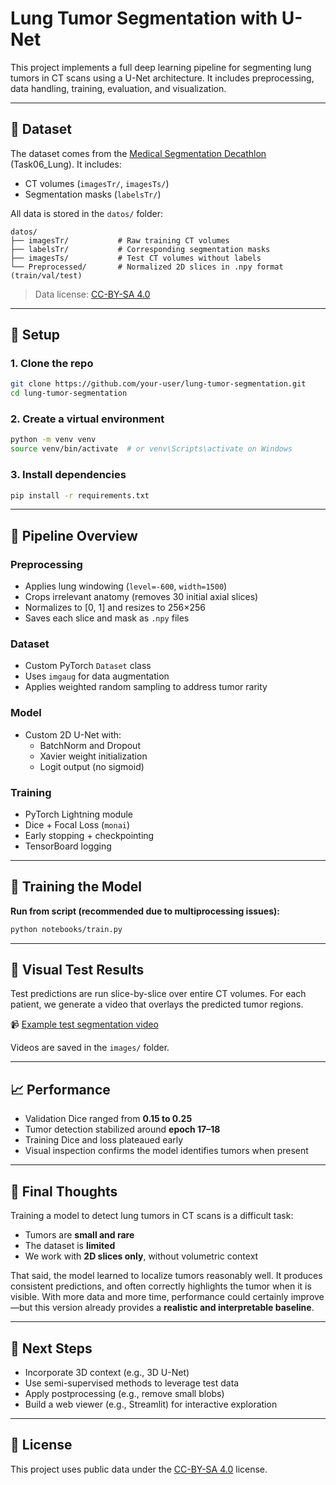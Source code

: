 # Lung Tumor Segmentation with U-Net

This project implements a full deep learning pipeline for segmenting lung tumors in CT scans using a U-Net architecture. It includes preprocessing, data handling, training, evaluation, and visualization.

---

## 📁 Dataset

The dataset comes from the [Medical Segmentation Decathlon](http://medicaldecathlon.com/) (Task06_Lung). It includes:
- CT volumes (`imagesTr/`, `imagesTs/`)
- Segmentation masks (`labelsTr/`)

All data is stored in the `datos/` folder:
```
datos/
├── imagesTr/           # Raw training CT volumes
├── labelsTr/           # Corresponding segmentation masks
├── imagesTs/           # Test CT volumes without labels
└── Preprocessed/       # Normalized 2D slices in .npy format (train/val/test)
```

> Data license: [CC-BY-SA 4.0](https://creativecommons.org/licenses/by-sa/4.0/)

---

## 🚀 Setup

### 1. Clone the repo
```bash
git clone https://github.com/your-user/lung-tumor-segmentation.git
cd lung-tumor-segmentation
```

### 2. Create a virtual environment
```bash
python -m venv venv
source venv/bin/activate  # or venv\Scripts\activate on Windows
```

### 3. Install dependencies
```bash
pip install -r requirements.txt
```

---

## 🧠 Pipeline Overview

### Preprocessing
- Applies lung windowing (`level=-600`, `width=1500`)
- Crops irrelevant anatomy (removes 30 initial axial slices)
- Normalizes to [0, 1] and resizes to 256×256
- Saves each slice and mask as `.npy` files

### Dataset
- Custom PyTorch `Dataset` class
- Uses `imgaug` for data augmentation
- Applies weighted random sampling to address tumor rarity

### Model
- Custom 2D U-Net with:
  - BatchNorm and Dropout
  - Xavier weight initialization
  - Logit output (no sigmoid)

### Training
- PyTorch Lightning module
- Dice + Focal Loss (`monai`)
- Early stopping + checkpointing
- TensorBoard logging

---

## 🧪 Training the Model

**Run from script (recommended due to multiprocessing issues):**
```bash
python notebooks/train.py
```

---

## 🎥 Visual Test Results

Test predictions are run slice-by-slice over entire CT volumes. For each patient, we generate a video that overlays the predicted tumor regions.

📹 [Example test segmentation video](https://your-link.com)

Videos are saved in the `images/` folder.

---

## 📈 Performance

- Validation Dice ranged from **0.15 to 0.25**
- Tumor detection stabilized around **epoch 17–18**
- Training Dice and loss plateaued early
- Visual inspection confirms the model identifies tumors when present

---

## 💬 Final Thoughts

Training a model to detect lung tumors in CT scans is a difficult task:
- Tumors are **small and rare**
- The dataset is **limited**
- We work with **2D slices only**, without volumetric context

That said, the model learned to localize tumors reasonably well. It produces consistent predictions, and often correctly highlights the tumor when it is visible. With more data and more time, performance could certainly improve—but this version already provides a **realistic and interpretable baseline**.

---

## 📌 Next Steps

- Incorporate 3D context (e.g., 3D U-Net)
- Use semi-supervised methods to leverage test data
- Apply postprocessing (e.g., remove small blobs)
- Build a web viewer (e.g., Streamlit) for interactive exploration

---

## 📝 License

This project uses public data under the [CC-BY-SA 4.0](https://creativecommons.org/licenses/by-sa/4.0/) license.
